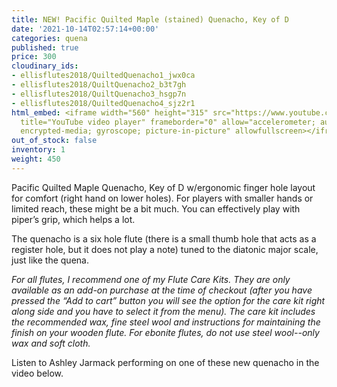 ```yaml
---
title: NEW! Pacific Quilted Maple (stained) Quenacho, Key of D
date: '2021-10-14T02:57:14+00:00'
categories: quena
published: true
price: 300
cloudinary_ids:
- ellisflutes2018/QuiltedQuenacho1_jwx0ca
- ellisflutes2018/QuiltQuenacho2_b3t7gh
- ellisflutes2018/QuiltQuenacho3_hsgp7n
- ellisflutes2018/QuiltedQuenacho4_sjz2r1
html_embed: <iframe width="560" height="315" src="https://www.youtube.com/embed/BZHoV1S_znw"
  title="YouTube video player" frameborder="0" allow="accelerometer; autoplay; clipboard-write;
  encrypted-media; gyroscope; picture-in-picture" allowfullscreen></iframe>
out_of_stock: false
inventory: 1
weight: 450
---
```


Pacific Quilted Maple Quenacho, Key of D w/ergonomic finger hole layout for comfort (right hand on lower holes).  For players with smaller hands or limited reach, these might be a bit much.  You can effectively play with piper’s grip, which helps a lot.

The quenacho is a six hole flute (there is a small thumb hole that acts as a register hole, but it does not play a note) tuned to the diatonic major scale, just like the quena.

*For all flutes, I recommend one of my Flute Care Kits. They are only available as an add-on purchase at the time of checkout (after you have pressed the “Add to cart” button you will see the option for the care kit right along side and you have to select it from the menu). The care kit includes the recommended wax, fine steel wool and instructions for maintaining the finish on your wooden flute. For ebonite flutes, do not use steel wool--only wax and soft cloth.*

Listen to Ashley Jarmack performing on one of these new quenacho in the video below.
